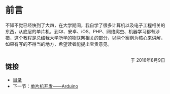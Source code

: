 # 前言

不知不觉已经快到了大四，在大学期间，我自学了很多计算机以及电子工程相关的东西，从底层的单片机，到Qt、安卓、iOS、PHP、网络爬虫、机器学习都有涉猎，这个教程是总结我大学所学的物联网相关的部分，以两个案例为核心来讲解，如果有写的不得当的地方，希望读者能提出宝贵意见。<br><br>

<span style="float:right">于 2016年8月9日</span>

## 链接
- [目录](directory.md)  
- 下一节：[单片机开发——Arduino](1.0.md)
